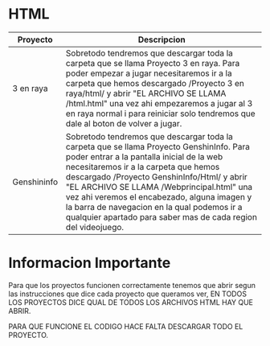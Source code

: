 # HTML

|Proyecto|Descripcion|
|-----|-----|
|3 en raya|Sobretodo tendremos que descargar toda la carpeta que se llama Proyecto 3 en raya. Para poder empezar a jugar necesitaremos ir a la carpeta que hemos descargado /Proyecto 3 en raya/html/ y abrir "EL ARCHIVO SE LLAMA /html.html" una vez ahi empezaremos a jugar al 3 en raya normal i para reiniciar solo tendremos que dale al boton de volver a jugar.|
|Genshininfo|Sobretodo tendremos que descargar toda la carpeta que se llama Proyecto GenshinInfo. Para poder entrar a la pantalla inicial de la web necesitaremos ir a la carpeta que hemos descargado /Proyecto GenshinInfo/Html/ y abrir "EL ARCHIVO SE LLAMA /Webprincipal.html" una vez ahi veremos el encabezado, alguna imagen y la barra de navegacion en la qual podemos ir a qualquier apartado para saber mas de cada region del videojuego.|

# Informacion Importante

Para que los proyectos funcionen correctamente tenemos que abrir segun las instrucciones que dice cada proyecto que queramos ver, EN TODOS LOS PROYECTOS DICE QUAL DE TODOS LOS ARCHIVOS HTML HAY QUE ABRIR.

PARA QUE FUNCIONE EL CODIGO HACE FALTA DESCARGAR TODO EL PROYECTO.
